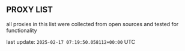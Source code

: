 ## PROXY LIST

all proxies in this list were collected from open sources and tested for functionality

last update: `2025-02-17 07:19:50.058112+00:00` UTC